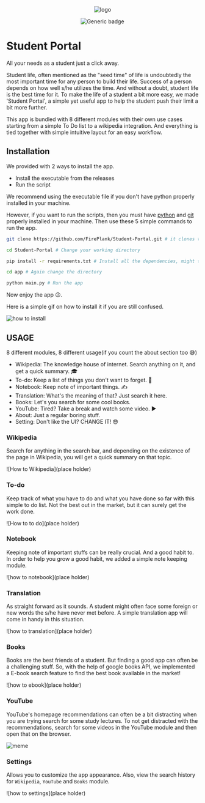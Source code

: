 <div align="center"> <img src="http://res.cloudinary.com/muhimen/image/upload/v1604122377/student_portal_logo.png" alt="logo"> 
  
![Generic badge](https://img.shields.io/badge/CodeJam-Timathon-orange.svg)

</div>

# Student Portal

All your needs as a student just a click away.

Student life, often mentioned as the "seed time" of life is undoubtedly the most important time for any person to build their life. Success of a person depends on how well s/he utilizes the time. And without a doubt, student life is the best time for it. To make the life of a student a bit more easy, we made 'Student Portal', a simple yet useful app to help the student push their limit a bit more further. 

This app is bundled with 8 different modules with their own use cases starting from a simple To Do list to a wikipedia integration. And everything is tied together with simple intuitive layout for an easy workflow. 

## Installation

We provided with 2 ways to install the app. 

- Install the executable from the releases
- Run the script

We recommend using the executable file if you don't have python properly installed in your machine.

However, if you want to run the scripts, then you must have [python](https://www.python.org/downloads/) and [git](https://git-scm.com/downloads) properly installed in your machine. Then use these 5 simple commands to run the app.

```bash
git clone https://github.com/FirePlank/Student-Portal.git # it clones the repository in your machine

cd Student-Portal # Change your working directory

pip install -r requirements.txt # Install all the dependencies, might take time depending on your internet speed

cd app # Again change the directory

python main.py # Run the app
```

Now enjoy the app 😉. 

Here is a simple gif on how to install it if you are still confused.

![how to install](http://res.cloudinary.com/muhimen/image/upload/v1604124914/sp_how_to_install.gif)

## USAGE

8 different modules, 8 different usage(if you count the about section too 😅)

- Wikipedia: The knowledge house of internet. Search anything on it, and get a quick summary. 🎓
- To-do: Keep a list of things you don't want to forget. 📝
- Notebook: Keep note of important things. ✍
- Translation: What's the meaning of that? Just search it here. 
- Books: Let's you search for some cool books. 
- YouTube: Tired? Take a break and watch some video. ▶
- About: Just a regular boring stuff.
- Setting: Don't like the UI? CHANGE IT! 😎

### Wikipedia
Search for anything in the search bar, and depending on the existence of the page in Wikipedia, you will get a quick summary on that topic.

![How to Wikipedia](place holder)

### To-do
Keep track of what you have to do and what you have done so far with this simple to do list. Not the best out in the market, but it can surely get the work done.

![How to to do](place holder)

### Notebook
Keeping note of important stuffs can be really crucial. And a good habit to. In order to help you grow a good habit, we added a simple note keeping module.

![how to notebook](place holder)

### Translation
As straight forward as it sounds. A student might often face some foreign or new words the s/he have never met before. A simple translation app will come in handy in this situation.

![how to translation](place holder)

### Books
Books are the best friends of a student. But finding a good app can often be a challenging stuff. So, with the help of google books API, we implemented a E-book search feature to find the best book available in the market!

![how to ebook](place holder)

### YouTube
YouTube's homepage recommendations can often be a bit distracting when you are trying search for some study lectures. To not get distracted with the recommendations, search for some videos in the YouTube module and then open that on the browser. 

![meme](https://en.meming.world/images/en/thumb/4/4a/Modern_Problems_Require_Modern_Solutions.jpg/300px-Modern_Problems_Require_Modern_Solutions.jpg)

### Settings
Allows you to customize the app appearance. Also, view the search history for `Wikipedia`, `YouTube` and `Books` module.

![how to settings](place holder)